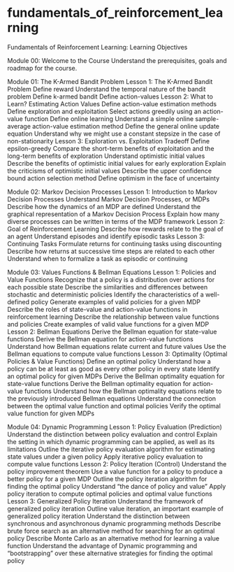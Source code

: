 # fundamentals_of_reinforcement_learning

Fundamentals of Reinforcement Learning: Learning Objectives

Module 00: Welcome to the Course
Understand the prerequisites, goals and roadmap for the course.

Module 01: The K-Armed Bandit Problem
Lesson 1: The K-Armed Bandit Problem
Define reward
Understand the temporal nature of the bandit problem
Define k-armed bandit
Define action-values
Lesson 2: What to Learn? Estimating Action Values
Define action-value estimation methods
Define exploration and exploitation
Select actions greedily using an action-value function
Define online learning
Understand a simple online sample-average action-value estimation method
Define the general online update equation
Understand why we might use a constant stepsize in the case of non-stationarity
Lesson 3: Exploration vs. Exploitation Tradeoff
Define epsilon-greedy
Compare the short-term benefits of exploitation and the long-term benefits of exploration
Understand optimistic initial values
Describe the benefits of optimistic initial values for early exploration
Explain the criticisms of optimistic initial values
Describe the upper confidence bound action selection method
Define optimism in the face of uncertainty

Module 02: Markov Decision Processes
Lesson 1: Introduction to Markov Decision Processes
Understand Markov Decision Processes, or MDPs
Describe how the dynamics of an MDP are defined
Understand the graphical representation of a Markov Decision Process
Explain how many diverse processes can be written in terms of the MDP
framework
Lesson 2: Goal of Reinforcement Learning
Describe how rewards relate to the goal of an agent
Understand episodes and identify episodic tasks
Lesson 3: Continuing Tasks
Formulate returns for continuing tasks using discounting
Describe how returns at successive time steps are related to each other
Understand when to formalize a task as episodic or continuing

Module 03: Values Functions & Bellman Equations
Lesson 1: Policies and Value Functions
Recognize that a policy is a distribution over actions for each possible state
Describe the similarities and differences between stochastic and deterministic policies
Identify the characteristics of a well-defined policy
Generate examples of valid policies for a given MDP
Describe the roles of state-value and action-value functions in reinforcement learning
Describe the relationship between value functions and policies
Create examples of valid value functions for a given MDP
Lesson 2: Bellman Equations
Derive the Bellman equation for state-value functions
Derive the Bellman equation for action-value functions
Understand how Bellman equations relate current and future values
Use the Bellman equations to compute value functions
Lesson 3: Optimality (Optimal Policies & Value Functions)
Define an optimal policy
Understand how a policy can be at least as good as every other policy in every state
Identify an optimal policy for given MDPs
Derive the Bellman optimality equation for state-value functions
Derive the Bellman optimality equation for action-value functions
Understand how the Bellman optimality equations relate to the previously
introduced Bellman equations
Understand the connection between the optimal value function and optimal policies
Verify the optimal value function for given MDPs

Module 04: Dynamic Programming
Lesson 1: Policy Evaluation (Prediction)
Understand the distinction between policy evaluation and control
Explain the setting in which dynamic programming can be applied, as well as its limitations
Outline the iterative policy evaluation algorithm for estimating state values under a given policy
Apply iterative policy evaluation to compute value functions
Lesson 2: Policy Iteration (Control)
Understand the policy improvement theorem
Use a value function for a policy to produce a better policy for a given MDP
Outline the policy iteration algorithm for finding the optimal policy
Understand “the dance of policy and value”
Apply policy iteration to compute optimal policies and optimal value functions
Lesson 3: Generalized Policy Iteration
Understand the framework of generalized policy iteration
Outline value iteration, an important example of generalized policy iteration
Understand the distinction between synchronous and asynchronous dynamic programming methods
Describe brute force search as an alternative method for searching for an optimal policy
Describe Monte Carlo as an alternative method for learning a value function
Understand the advantage of Dynamic programming and “bootstrapping” over these alternative strategies for finding the optimal policy

